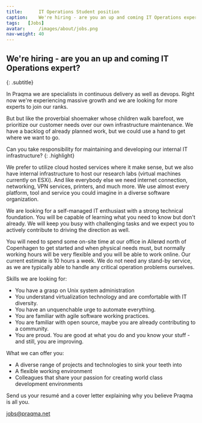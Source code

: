 ```yaml
---
title:      IT Operations Student position
caption:    We're hiring - are you an up and coming IT Operations expert?
tags:   [Jobs]
avatar:     /images/about/jobs.png
nav-weight: 40
---
```


## We're hiring - are you an up and coming IT Operations expert?
{: .subtitle}

In Praqma we are specialists in continuous delivery as well as devops.  Right now we're experiencing massive growth and we are looking for more experts to join our ranks.  

But but like the proverbial shoemaker whose children walk barefoot, we prioritize our customer needs over our own infrastructure maintenance.  We have a backlog of already planned work, but we could use a hand to get where we want to go.<!--break-->

Can you take responsibility for maintaining and developing our internal IT infrastructure?
{: .highlight}

We prefer to utilize cloud hosted services where it make sense, but we also have internal infrastructure to host our research labs (virtual machines currently on ESXi).  And like everybody else we need internet connection, networking, VPN services, printers, and much more.  We use almost every platform, tool and service you could imagine in a diverse software organization.

We are looking for a self-managed IT enthusiast with a strong technical foundation.  You will be capable of learning what you need to know but don't already.  We will keep you busy with challenging tasks and we expect you to actively contribute to driving the direction as well.

You will need to spend some on-site time at our office in Allerød north of Copenhagen to get started and when physical needs must, but normally working hours will be very flexible and you will be able to work online.
Our current estimate is 10 hours a week. We do not need any stand-by service, as we are typically able to handle any critical operation problems ourselves.

Skills we are looking for:

 * You have a grasp on Unix system administration
 * You understand virtualization technology and are comfortable with IT diversity.
 * You have an unquenchable urge to automate everything.
 * You are familiar with agile software working practices.
 * You are familiar with open source, maybe you are already contributing to a community.
 * You are proud. You are good at what you do and you know your stuff - and still, you are improving.

What we can offer you:

 * A diverse range of projects and technologies to sink your teeth into
 * A flexible working environment
 * Colleagues that share your passion for creating world class development environments

Send us your resumé and a cover letter explaining why you believe Praqma is all you.

jobs@praqma.net
